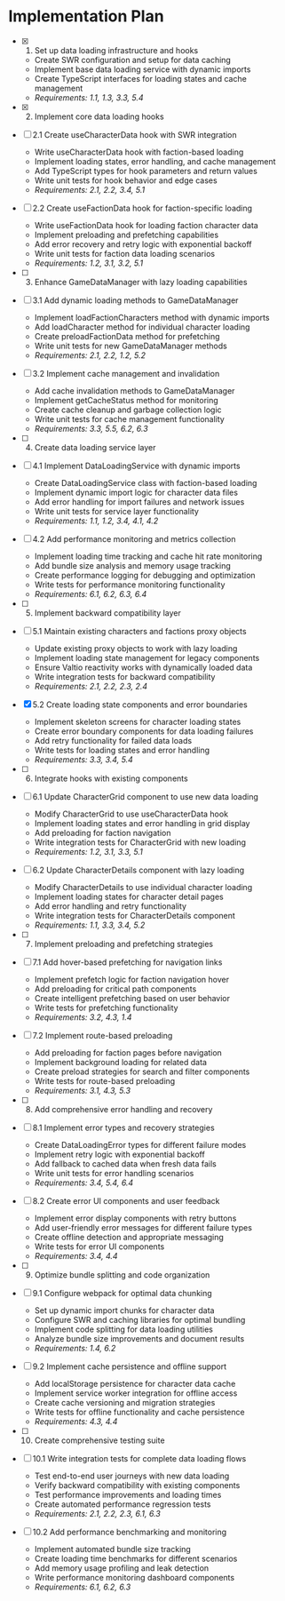 # Implementation Plan

- [x] 1. Set up data loading infrastructure and hooks
  - Create SWR configuration and setup for data caching
  - Implement base data loading service with dynamic imports
  - Create TypeScript interfaces for loading states and cache management
  - _Requirements: 1.1, 1.3, 3.3, 5.4_

- [x] 2. Implement core data loading hooks

- [ ] 2.1 Create useCharacterData hook with SWR integration
  - Write useCharacterData hook with faction-based loading
  - Implement loading states, error handling, and cache management
  - Add TypeScript types for hook parameters and return values
  - Write unit tests for hook behavior and edge cases
  - _Requirements: 2.1, 2.2, 3.4, 5.1_

- [ ] 2.2 Create useFactionData hook for faction-specific loading
  - Write useFactionData hook for loading faction character data
  - Implement preloading and prefetching capabilities
  - Add error recovery and retry logic with exponential backoff
  - Write unit tests for faction data loading scenarios
  - _Requirements: 1.2, 3.1, 3.2, 5.1_

- [ ] 3. Enhance GameDataManager with lazy loading capabilities
- [ ] 3.1 Add dynamic loading methods to GameDataManager
  - Implement loadFactionCharacters method with dynamic imports
  - Add loadCharacter method for individual character loading
  - Create preloadFactionData method for prefetching
  - Write unit tests for new GameDataManager methods
  - _Requirements: 2.1, 2.2, 1.2, 5.2_

- [ ] 3.2 Implement cache management and invalidation
  - Add cache invalidation methods to GameDataManager
  - Implement getCacheStatus method for monitoring
  - Create cache cleanup and garbage collection logic
  - Write unit tests for cache management functionality
  - _Requirements: 3.3, 5.5, 6.2, 6.3_

- [ ] 4. Create data loading service layer
- [ ] 4.1 Implement DataLoadingService with dynamic imports
  - Create DataLoadingService class with faction-based loading
  - Implement dynamic import logic for character data files
  - Add error handling for import failures and network issues
  - Write unit tests for service layer functionality
  - _Requirements: 1.1, 1.2, 3.4, 4.1, 4.2_

- [ ] 4.2 Add performance monitoring and metrics collection
  - Implement loading time tracking and cache hit rate monitoring
  - Add bundle size analysis and memory usage tracking
  - Create performance logging for debugging and optimization
  - Write tests for performance monitoring functionality
  - _Requirements: 6.1, 6.2, 6.3, 6.4_

- [ ] 5. Implement backward compatibility layer
- [ ] 5.1 Maintain existing characters and factions proxy objects
  - Update existing proxy objects to work with lazy loading
  - Implement loading state management for legacy components
  - Ensure Valtio reactivity works with dynamically loaded data
  - Write integration tests for backward compatibility
  - _Requirements: 2.1, 2.2, 2.3, 2.4_

- [x] 5.2 Create loading state components and error boundaries
  - Implement skeleton screens for character loading states
  - Create error boundary components for data loading failures
  - Add retry functionality for failed data loads
  - Write tests for loading states and error handling
  - _Requirements: 3.3, 3.4, 5.4_

- [ ] 6. Integrate hooks with existing components
- [ ] 6.1 Update CharacterGrid component to use new data loading
  - Modify CharacterGrid to use useCharacterData hook
  - Implement loading states and error handling in grid display
  - Add preloading for faction navigation
  - Write integration tests for CharacterGrid with new loading
  - _Requirements: 1.2, 3.1, 3.3, 5.1_

- [ ] 6.2 Update CharacterDetails component with lazy loading
  - Modify CharacterDetails to use individual character loading
  - Implement loading states for character detail pages
  - Add error handling and retry functionality
  - Write integration tests for CharacterDetails component
  - _Requirements: 1.1, 3.3, 3.4, 5.2_

- [ ] 7. Implement preloading and prefetching strategies
- [ ] 7.1 Add hover-based prefetching for navigation links
  - Implement prefetch logic for faction navigation hover
  - Add preloading for critical path components
  - Create intelligent prefetching based on user behavior
  - Write tests for prefetching functionality
  - _Requirements: 3.2, 4.3, 1.4_

- [ ] 7.2 Implement route-based preloading
  - Add preloading for faction pages before navigation
  - Implement background loading for related data
  - Create preload strategies for search and filter components
  - Write tests for route-based preloading
  - _Requirements: 3.1, 4.3, 5.3_

- [ ] 8. Add comprehensive error handling and recovery
- [ ] 8.1 Implement error types and recovery strategies
  - Create DataLoadingError types for different failure modes
  - Implement retry logic with exponential backoff
  - Add fallback to cached data when fresh data fails
  - Write unit tests for error handling scenarios
  - _Requirements: 3.4, 5.4, 6.4_

- [ ] 8.2 Create error UI components and user feedback
  - Implement error display components with retry buttons
  - Add user-friendly error messages for different failure types
  - Create offline detection and appropriate messaging
  - Write tests for error UI components
  - _Requirements: 3.4, 4.4_

- [ ] 9. Optimize bundle splitting and code organization
- [ ] 9.1 Configure webpack for optimal data chunking
  - Set up dynamic import chunks for character data
  - Configure SWR and caching libraries for optimal bundling
  - Implement code splitting for data loading utilities
  - Analyze bundle size improvements and document results
  - _Requirements: 1.4, 6.2_

- [ ] 9.2 Implement cache persistence and offline support
  - Add localStorage persistence for character data cache
  - Implement service worker integration for offline access
  - Create cache versioning and migration strategies
  - Write tests for offline functionality and cache persistence
  - _Requirements: 4.3, 4.4_

- [ ] 10. Create comprehensive testing suite
- [ ] 10.1 Write integration tests for complete data loading flows
  - Test end-to-end user journeys with new data loading
  - Verify backward compatibility with existing components
  - Test performance improvements and loading times
  - Create automated performance regression tests
  - _Requirements: 2.1, 2.2, 2.3, 6.1, 6.3_

- [ ] 10.2 Add performance benchmarking and monitoring
  - Implement automated bundle size tracking
  - Create loading time benchmarks for different scenarios
  - Add memory usage profiling and leak detection
  - Write performance monitoring dashboard components
  - _Requirements: 6.1, 6.2, 6.3_
